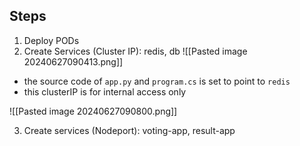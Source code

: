 ## Steps
1. Deploy PODs
2. Create Services (Cluster IP):  redis, db
![[Pasted image 20240627090413.png]]
- the source code of `app.py` and `program.cs` is set to point to `redis`
 - this clusterIP is for internal access only

![[Pasted image 20240627090800.png]]

3. Create services (Nodeport): voting-app, result-app